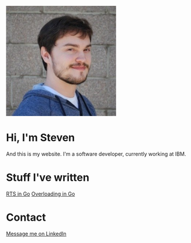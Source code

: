 ![Me](/me.jpg)

# Hi, I'm Steven
And this is my website. I'm a software developer, currently working at IBM.

# Stuff I've written
[RTS in Go](rts.md)
[Overloading in Go](overloading.md)

# Contact
[Message me on LinkedIn](https://www.linkedin.com/in/steven-c-whitehead/)
